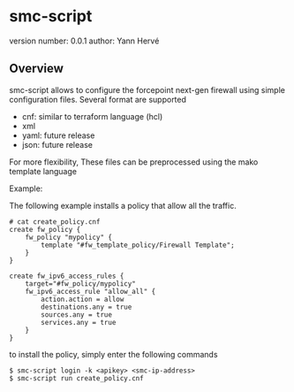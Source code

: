 smc-script
============================

version number: 0.0.1
author: Yann Hervé

Overview
--------

smc-script allows to configure the forcepoint next-gen firewall using
simple configuration files. Several format are supported
- cnf: similar to terraform language (hcl)
- xml
- yaml: future release
- json: future release

For more flexibility, These files can be preprocessed using the mako
template language

Example:

The following example installs a policy that allow all the traffic.

    # cat create_policy.cnf
    create fw_policy {
        fw_policy "mypolicy" {
            template "#fw_template_policy/Firewall Template";
        }
    }

    create fw_ipv6_access_rules {
        target="#fw_policy/mypolicy"
        fw_ipv6_access_rule "allow_all" {
            action.action = allow
            destinations.any = true
            sources.any = true
            services.any = true
        }
    }

to install the policy, simply enter the following commands

    $ smc-script login -k <apikey> <smc-ip-address>
    $ smc-script run create_policy.cnf
